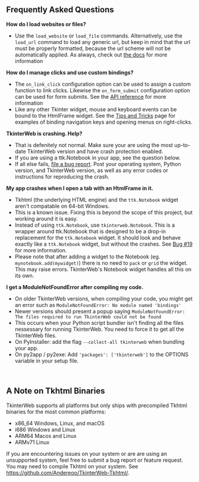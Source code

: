 ## Frequently Asked Questions

**How do I load websites or files?**

* Use the `load_website` or `load_file` commands. Alternatively, use the `load_url` command to load any generic url, but keep in mind that the url must be properly formatted, because the url scheme will not be automatically applied. As always, check out [the docs](https://github.com/Andereoo/TkinterWeb/blob/main/tkinterweb/docs/HTMLFRAME.md) for more information

**How do I manage clicks and use custom bindings?**

* The `on_link_click` configuration option can be used to assign a custom function to link clicks. Likewise the `on_form_submit` configuration option can be used for form submits. See the [API reference](https://github.com/Andereoo/TkinterWeb/blob/main/tkinterweb/docs/HTMLFRAME.md) for more information
* Like any other Tkinter widget, mouse and keyboard events can be bound to the HtmlFrame widget. See the [Tips and Tricks](https://github.com/Andereoo/TkinterWeb/blob/main/tkinterweb/docs/HTMLFRAME.md#tips-and-tricks) page for examples of binding navigation keys and opening menus on right-clicks.
 
**TkinterWeb is crashing. Help?**

* That is defenitely not normal. Make sure your are using the most up-to-date TkinterWeb version and have crash protection enabled.
* If you are using a ttk.Notebook in your app, see the question below.
* If all else fails, [file a bug report](https://github.com/Andereoo/TkinterWeb/issues/new). Post your operating system, Python version, and TkinterWeb version, as well as any error codes or instructions for reproducing the crash.

**My app crashes when I open a tab with an HtmlFrame in it.**

* Tkhtml (the underlying HTML engine) and the `ttk.Notebook` widget aren't compatable on 64-bit Windows.
* This is a known issue. Fixing this is beyond the scope of this project, but working around it is easy.
* Instead of using `ttk.Notebook`, use `tkinterweb.Notebook`. This is a wrapper around ttk.Notebook that is designed to be a drop-in replacement for the `ttk.Notebook` widget. It should look and behave exactly like a `ttk.Notebook` widget, but without the crashes. See [Bug #19](https://github.com/Andereoo/TkinterWeb/issues/19) for more information.
* Please note that after adding a widget to the Notebook (eg. `mynotebook.add(mywidget)`) there is no need to `pack` or `grid` the widget. This may raise errors. TkinterWeb's Notebook widget handles all this on its own.

**I get a ModuleNotFoundError after compiling my code.**

* On older TkinterWeb versions, when compiling your code, you might get an error such as `ModuleNotFoundError: No module named 'bindings'`
* Newer versions should present a popup saying `ModuleNotFoundError: The files required to run TkinterWeb could not be found`
* This occurs when your Python script bundler isn't finding all the files nessessary for running TkinterWeb. You need to force it to get all the TkinterWeb files.
* On PyInstaller: add the flag `--collect-all tkinterweb` when bundling your app.
* On py2app / py2exe: Add `'packages': ['tkinterweb']` to the OPTIONS variable in your setup file.

&nbsp;
&nbsp;
## A Note on Tkhtml Binaries
TkinterWeb supports all platforms but only ships with precompiled Tkhtml binaries for the most common platforms:
* x86_64 Windows, Linux, and macOS
* i686 Windows and Linux
* ARM64 Macos and Linux
* ARMv71 Linux

If you are encountering issues on your system or are are using an unsupported system, feel free to submit a bug report or feature request. You may need to compile Tkhtml on your system. See https://github.com/Andereoo/TkinterWeb-Tkhtml/.
